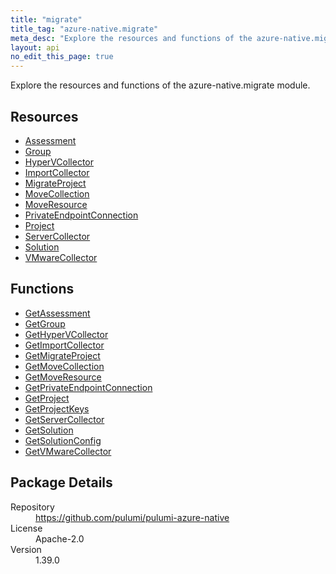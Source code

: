 ```yaml
---
title: "migrate"
title_tag: "azure-native.migrate"
meta_desc: "Explore the resources and functions of the azure-native.migrate module."
layout: api
no_edit_this_page: true
---
```


<!-- WARNING: this file was generated by Pulumi Docs Generator. -->
<!-- Do not edit by hand unless you're certain you know what you are doing! -->

Explore the resources and functions of the azure-native.migrate module.

<h2 id="resources">Resources</h2>
<ul class="api">
    <li><a href="assessment" title="Assessment"><span class="api-symbol api-symbol--resource"></span>Assessment</a></li>
    <li><a href="group" title="Group"><span class="api-symbol api-symbol--resource"></span>Group</a></li>
    <li><a href="hypervcollector" title="HyperVCollector"><span class="api-symbol api-symbol--resource"></span>HyperVCollector</a></li>
    <li><a href="importcollector" title="ImportCollector"><span class="api-symbol api-symbol--resource"></span>ImportCollector</a></li>
    <li><a href="migrateproject" title="MigrateProject"><span class="api-symbol api-symbol--resource"></span>MigrateProject</a></li>
    <li><a href="movecollection" title="MoveCollection"><span class="api-symbol api-symbol--resource"></span>MoveCollection</a></li>
    <li><a href="moveresource" title="MoveResource"><span class="api-symbol api-symbol--resource"></span>MoveResource</a></li>
    <li><a href="privateendpointconnection" title="PrivateEndpointConnection"><span class="api-symbol api-symbol--resource"></span>PrivateEndpointConnection</a></li>
    <li><a href="project" title="Project"><span class="api-symbol api-symbol--resource"></span>Project</a></li>
    <li><a href="servercollector" title="ServerCollector"><span class="api-symbol api-symbol--resource"></span>ServerCollector</a></li>
    <li><a href="solution" title="Solution"><span class="api-symbol api-symbol--resource"></span>Solution</a></li>
    <li><a href="vmwarecollector" title="VMwareCollector"><span class="api-symbol api-symbol--resource"></span>VMwareCollector</a></li>
</ul>

<h2 id="functions">Functions</h2>
<ul class="api">
    <li><a href="getassessment" title="GetAssessment"><span class="api-symbol api-symbol--function"></span>GetAssessment</a></li>
    <li><a href="getgroup" title="GetGroup"><span class="api-symbol api-symbol--function"></span>GetGroup</a></li>
    <li><a href="gethypervcollector" title="GetHyperVCollector"><span class="api-symbol api-symbol--function"></span>GetHyperVCollector</a></li>
    <li><a href="getimportcollector" title="GetImportCollector"><span class="api-symbol api-symbol--function"></span>GetImportCollector</a></li>
    <li><a href="getmigrateproject" title="GetMigrateProject"><span class="api-symbol api-symbol--function"></span>GetMigrateProject</a></li>
    <li><a href="getmovecollection" title="GetMoveCollection"><span class="api-symbol api-symbol--function"></span>GetMoveCollection</a></li>
    <li><a href="getmoveresource" title="GetMoveResource"><span class="api-symbol api-symbol--function"></span>GetMoveResource</a></li>
    <li><a href="getprivateendpointconnection" title="GetPrivateEndpointConnection"><span class="api-symbol api-symbol--function"></span>GetPrivateEndpointConnection</a></li>
    <li><a href="getproject" title="GetProject"><span class="api-symbol api-symbol--function"></span>GetProject</a></li>
    <li><a href="getprojectkeys" title="GetProjectKeys"><span class="api-symbol api-symbol--function"></span>GetProjectKeys</a></li>
    <li><a href="getservercollector" title="GetServerCollector"><span class="api-symbol api-symbol--function"></span>GetServerCollector</a></li>
    <li><a href="getsolution" title="GetSolution"><span class="api-symbol api-symbol--function"></span>GetSolution</a></li>
    <li><a href="getsolutionconfig" title="GetSolutionConfig"><span class="api-symbol api-symbol--function"></span>GetSolutionConfig</a></li>
    <li><a href="getvmwarecollector" title="GetVMwareCollector"><span class="api-symbol api-symbol--function"></span>GetVMwareCollector</a></li>
</ul>

<h2 id="package-details">Package Details</h2>
<dl class="package-details">
	<dt>Repository</dt>
	<dd><a href="https://github.com/pulumi/pulumi-azure-native">https://github.com/pulumi/pulumi-azure-native</a></dd>
	<dt>License</dt>
	<dd>Apache-2.0</dd>
	<dt>Version</dt>
	<dd>1.39.0</dd>
</dl>

